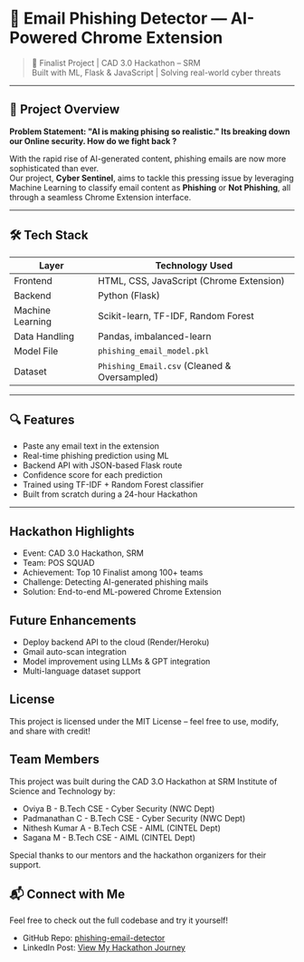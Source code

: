 # 💌 Email Phishing Detector — AI-Powered Chrome Extension

> 🚨 Finalist Project | CAD 3.0 Hackathon – SRM  
> Built with ML, Flask & JavaScript | Solving real-world cyber threats

---

## 🚀 Project Overview

**Problem Statement: "AI is making phising so realistic." Its breaking down our Online security. How do we fight back ?**

With the rapid rise of AI-generated content, phishing emails are now more sophisticated than ever.  
Our project, **Cyber Sentinel**, aims to tackle this pressing issue by leveraging Machine Learning to classify email content as **Phishing** or **Not Phishing**, all through a seamless Chrome Extension interface.

---

## 🛠️ Tech Stack

| Layer        | Technology Used                             |
|--------------|---------------------------------------------|
| Frontend     | HTML, CSS, JavaScript (Chrome Extension)    |
| Backend      | Python (Flask)                              |
| Machine Learning | Scikit-learn, TF-IDF, Random Forest     |
| Data Handling| Pandas, imbalanced-learn                    |
| Model File   | `phishing_email_model.pkl`                  |
| Dataset      | `Phishing_Email.csv` (Cleaned & Oversampled)|

---

## 🔍 Features

-  Paste any email text in the extension
-  Real-time phishing prediction using ML
-  Backend API with JSON-based Flask route
-  Confidence score for each prediction
-  Trained using TF-IDF + Random Forest classifier
-  Built from scratch during a 24-hour Hackathon

---

## Hackathon Highlights
 
 - Event: CAD 3.0 Hackathon, SRM
 - Team: POS SQUAD
 - Achievement: Top 10 Finalist among 100+ teams
 - Challenge: Detecting AI-generated phishing mails
 - Solution: End-to-end ML-powered Chrome Extension

## Future Enhancements

- Deploy backend API to the cloud (Render/Heroku)
- Gmail auto-scan integration
- Model improvement using LLMs & GPT integration
-  Multi-language dataset support


## License
This project is licensed under the MIT License – feel free to use, modify, and share with credit!

##  Team Members

This project was built during the CAD 3.O Hackathon at SRM Institute of Science and Technology by:

- Oviya B - B.Tech CSE - Cyber Security (NWC Dept)
- Padmanathan C - B.Tech CSE - Cyber Security (NWC Dept)
- Nithesh Kumar A - B.Tech CSE - AIML (CINTEL Dept)
- Sagana M - B.Tech CSE - AIML (CINTEL Dept)

Special thanks to our mentors and the hackathon organizers for their support.


## 📬 Connect with Me

Feel free to check out the full codebase and try it yourself!
- GitHub Repo: [phishing-email-detector](https://github.com/Oviya-Babu/Email-Phishing-Detector---CAD-3.0)
- LinkedIn Post: [View My Hackathon Journey](https://www.linkedin.com/posts/oviyab_finalist-hackathon-cybersecurity-activity-7341863917905707009-IXsM?utm_source=share&utm_medium=member_desktop&rcm=ACoAAFd3RbYBfNWDyzh2zhe3mxDx3QMB6KEjBKw)


